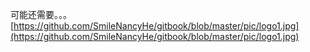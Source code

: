 可能还需要。。。[https://github.com/SmileNancyHe/gitbook/blob/master/pic/logo1.jpg](https://github.com/SmileNancyHe/gitbook/blob/master/pic/logo1.jpg)

